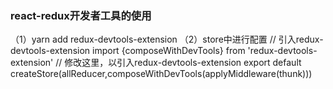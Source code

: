 ### react-redux开发者工具的使用
（1）yarn add redux-devtools-extension
（2）store中进行配置
        // 引入redux-devtools-extension
        import {composeWithDevTools} from 'redux-devtools-extension'
        // 修改这里，以引入redux-devtools-extension
        export default createStore(allReducer,composeWithDevTools(applyMiddleware(thunk)))
